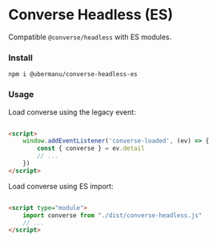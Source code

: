 # Converse Headless (ES)

Compatible `@converse/headless` with ES modules.

### Install

    npm i @ubermanu/converse-headless-es

### Usage

Load converse using the legacy event:

```html

<script>
    window.addEventListener('converse-loaded', (ev) => {
        const { converse } = ev.detail
        // ...
    })
</script>
```

Load converse using ES import:

```html

<script type="module">
    import converse from "./dist/converse-headless.js"
    // ...
</script>
```
